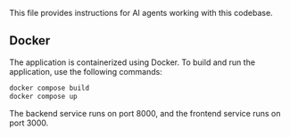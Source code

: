 This file provides instructions for AI agents working with this codebase.

## Docker

The application is containerized using Docker. To build and run the application, use the following commands:

```bash
docker compose build
docker compose up
```

The backend service runs on port 8000, and the frontend service runs on port 3000.
